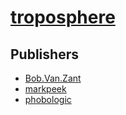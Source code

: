 # [troposphere](https://pypi.org/project/troposphere)



## Publishers
- [Bob.Van.Zant](https://pypi.org/user/Bob.Van.Zant)
- [markpeek](https://pypi.org/user/markpeek)
- [phobologic](https://pypi.org/user/phobologic)

